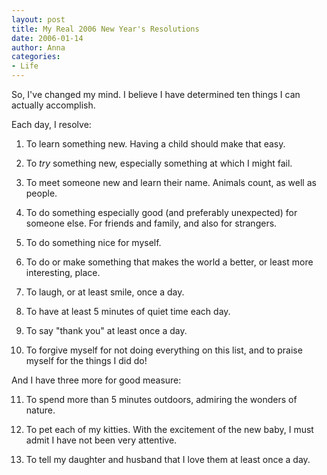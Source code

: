 ```yaml
---
layout: post
title: My Real 2006 New Year's Resolutions
date: 2006-01-14
author: Anna
categories:
- Life
---
```


So, I've changed my mind. I believe I have determined ten things I can actually accomplish.

Each day, I resolve:

1. To learn something new. Having a child should make that easy.

2. To <i>try</i> something new, especially something at which I might fail.

3. To meet someone new and learn their name. Animals count, as well as people.

4. To do something especially good (and preferably unexpected) for someone else. For friends and family, and also for strangers.

5. To do something nice for myself.

6. To do or make something that makes the world a better, or least more interesting, place.

7. To laugh, or at least smile, once a day.

8. To have at least 5 minutes of quiet time each day.

9. To say "thank you" at least once a day.

10. To forgive myself for not doing everything on this list, and to praise myself for the things I did do!

And I have three more for good measure:

11. To spend more than 5 minutes outdoors, admiring the wonders of nature.

12. To pet each of my kitties. With the excitement of the new baby, I must admit I have not been very attentive. 

13. To tell my daughter and husband that I love them at least once a day.